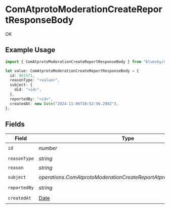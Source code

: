 # ComAtprotoModerationCreateReportResponseBody

OK

## Example Usage

```typescript
import { ComAtprotoModerationCreateReportResponseBody } from "bluesky/models/operations";

let value: ComAtprotoModerationCreateReportResponseBody = {
  id: 961571,
  reasonType: "<value>",
  subject: {
    did: "<id>",
  },
  reportedBy: "<id>",
  createdAt: new Date("2024-11-06T10:52:56.298Z"),
};
```

## Fields

| Field                                                                                         | Type                                                                                          | Required                                                                                      | Description                                                                                   |
| --------------------------------------------------------------------------------------------- | --------------------------------------------------------------------------------------------- | --------------------------------------------------------------------------------------------- | --------------------------------------------------------------------------------------------- |
| `id`                                                                                          | *number*                                                                                      | :heavy_check_mark:                                                                            | N/A                                                                                           |
| `reasonType`                                                                                  | *string*                                                                                      | :heavy_check_mark:                                                                            | N/A                                                                                           |
| `reason`                                                                                      | *string*                                                                                      | :heavy_minus_sign:                                                                            | N/A                                                                                           |
| `subject`                                                                                     | *operations.ComAtprotoModerationCreateReportAtprotoModerationSubject*                         | :heavy_check_mark:                                                                            | N/A                                                                                           |
| `reportedBy`                                                                                  | *string*                                                                                      | :heavy_check_mark:                                                                            | N/A                                                                                           |
| `createdAt`                                                                                   | [Date](https://developer.mozilla.org/en-US/docs/Web/JavaScript/Reference/Global_Objects/Date) | :heavy_check_mark:                                                                            | N/A                                                                                           |